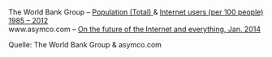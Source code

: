 <p class="source footer">
	<br>The World Bank Group – <a href="http://data.worldbank.org/indicator/SP.POP.TOTL">Population (Total) </a>
	&amp; <a href="http://data.worldbank.org/indicator/IT.NET.USER.P2">Internet users (per 100 people) 1985 – 2012</a>
	<br>www.asymco.com – <a href="http://www.asymco.com/2014/01/03/on-the-future-of-the-internet-and-everything/">On the future of the Internet and everything, Jan. 2014</a>
</p> 

Quelle: The World Bank Group & asymco.com <!-- .element: class="footer" -->